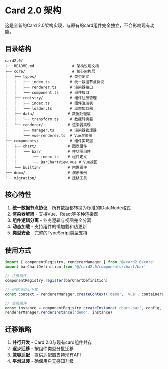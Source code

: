 # Card 2.0 架构

这是全新的Card 2.0架构实现，与原有的card组件完全独立，不会影响现有功能。

## 目录结构

```
card2.0/
├── README.md                 # 架构说明文档
├── core/                     # 核心架构层
│   ├── types/               # 类型定义
│   │   ├── index.ts         # 统一数据节点协议
│   │   ├── renderer.ts      # 渲染器接口
│   │   └── component.ts     # 组件接口
│   ├── registry/            # 组件注册管理
│   │   ├── index.ts         # 组件注册表
│   │   └── loader.ts        # 动态加载器
│   ├── data/               # 数据处理层
│   │   └── transform.ts     # 数据转换器
│   └── renderer/           # 渲染器实现
│       ├── manager.ts       # 渲染器管理器
│       └── vue-renderer.ts  # Vue渲染器
├── components/              # 组件实现层
│   ├── chart/              # 图表组件
│   │   └── bar/            # 柱状图组件
│   │       ├── index.ts    # 组件定义
│   │       └── BarChartView.vue # Vue视图
│   └── builtin/            # 内置组件
├── demo/                   # 演示示例
└── migration/              # 迁移工具
```

## 核心特性

1. **统一数据节点协议** - 所有数据都转换为标准的IDataNode格式
2. **渲染器解耦** - 支持Vue、React等多种渲染器
3. **组件逻辑分离** - 业务逻辑与视图完全分离
4. **动态加载** - 支持组件的懒加载和热更新
5. **类型安全** - 完整的TypeScript类型支持

## 使用方式

```typescript
import { componentRegistry, rendererManager } from '@/card2.0/core'
import barChartDefinition from '@/card2.0/components/chart/bar'

// 注册组件
componentRegistry.register(barChartDefinition)

// 创建渲染上下文
const context = rendererManager.createContext('demo', 'vue', containerElement)

// 渲染组件
const instance = componentRegistry.createInstance('chart-bar', config, data)
rendererManager.renderInstance('demo', instance)
```

## 迁移策略

1. **并行开发** - Card 2.0与现有card组件并存
2. **逐步迁移** - 按组件类型分批迁移
3. **兼容适配** - 提供适配器支持现有API
4. **平滑过渡** - 确保用户无感知升级